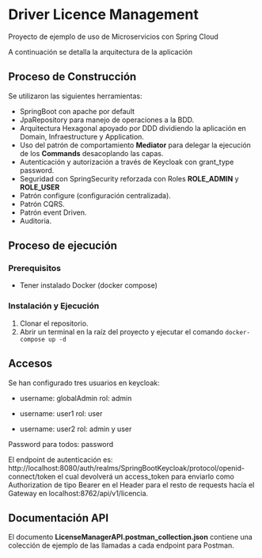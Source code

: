 # Driver Licence Management
Proyecto de ejemplo de uso de Microservicios con Spring Cloud

A continuación se detalla la arquitectura de la aplicación

## Proceso de Construcción

Se utilizaron las siguientes herramientas:

 - SpringBoot con apache por default
 - JpaRepository para manejo de operaciones a la BDD.
 - Arquitectura Hexagonal apoyado por DDD dividiendo la aplicación en Domain, Infraestructure y Application.
 - Uso del patrón de comportamiento **Mediator** para delegar la ejecución de los **Commands** desacoplando las capas.
 - Autenticación y autorización a través de Keycloak con grant_type password.
 - Seguridad con SpringSecurity reforzada con Roles **ROLE_ADMIN** y **ROLE_USER** 
 - Patrón configure (configuración centralizada).
 - Patrón CQRS.
 - Patrón event Driven.
 - Auditoria.
 
## Proceso de ejecución
### Prerequisitos

 - Tener instalado Docker (docker compose)

### Instalación y Ejecución
 1. Clonar el repositorio.
 2. Abrir un terminal en la raíz del proyecto y ejecutar el comando `docker-compose up -d`

## Accesos

Se han configurado tres usuarios en keycloak:

- username: globalAdmin
  rol: admin

- username: user1
  rol: user

- username: user2
  rol: admin y user

Password para todos: password

El endpoint de autenticación es: http://localhost:8080/auth/realms/SpringBootKeycloak/protocol/openid-connect/token el cual devolverá un access_token para enviarlo como Authorization de tipo Bearer en el Header para el resto de requests hacía el Gateway en localhost:8762/api/v1/licencia.


## Documentación API
El documento **LicenseManagerAPI.postman_collection.json** contiene una colección de ejemplo de las llamadas a cada endpoint para Postman. 
